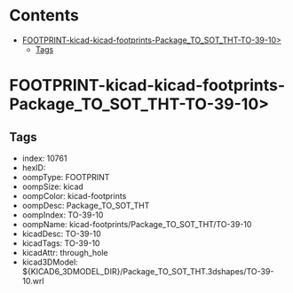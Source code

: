 



Contents
========

* [FOOTPRINT-kicad-kicad-footprints-Package_TO_SOT_THT-TO-39-10>](#footprint-kicad-kicad-footprints-package_to_sot_tht-to-39-10)
	* [Tags](#tags)

# FOOTPRINT-kicad-kicad-footprints-Package_TO_SOT_THT-TO-39-10>

## Tags

- index: 10761
- hexID: 
- oompType: FOOTPRINT
- oompSize: kicad
- oompColor: kicad-footprints
- oompDesc: Package_TO_SOT_THT
- oompIndex: TO-39-10
- oompName: kicad-footprints/Package_TO_SOT_THT/TO-39-10
- kicadDesc: TO-39-10
- kicadTags: TO-39-10
- kicadAttr: through_hole
- kicad3DModel: ${KICAD6_3DMODEL_DIR}/Package_TO_SOT_THT.3dshapes/TO-39-10.wrl
